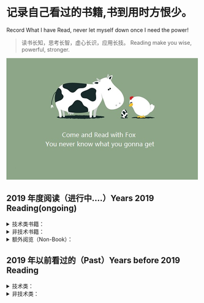 # 记录自己看过的书籍,书到用时方恨少。
 Record What I have Read, never let myself down once I need the power!
> 读书长知，思考长智，虚心长识，应用长技。
> Reading make you wise, powerful, stronger.

![reading](https://raw.githubusercontent.com/forrestyuan/Reading-Book/master/assets/reading.jpg)
## 2019 年度阅读（进行中....）Years 2019 Reading(ongoing)
<details>
<summary>技术类书籍：</summary>


- [x] [图解HTTP](https://github.com/forrestyuan/Reading-Book/tree/master/note/图解HTTP.md)
- [x] [图解TCP/IP 第五版](https://github.com/forrestyuan/Reading-Book/tree/master/note/图解TCP_IP第五版.md)
- [ ] [TCP/IP详解卷一](https://github.com/forrestyuan/Reading-Book/tree/master/note/TCP_IP详解卷一.md)
- [ ] 你不知道的JS（上）
- [ ] 你不知道的JS（中）
- [ ] 你不知道的JS（下）
</details>
<details>
<summary>非技术书籍：</summary>

- [x] [活着 （余华）](https://github.com/forrestyuan/Reading-Book/tree/master/note/活着.md)
- [X] [第七天（余华）](https://github.com/forrestyuan/Reading-Book/tree/master/note/第七天.md)
- [x] [放学后（东野圭吾）](https://github.com/forrestyuan/Reading-Book/tree/master/note/放学后.md)
- [ ] 一只特立独行的猪（王小波）
- [ ] 一路直行，我的企业理想（李玉琢）
- [ ] 思维的本质
- [ ] 人类2.0
- [ ] 靠谱
- [ ] 启示录
- [ ] 半小时漫画世界史
- [ ] 半小时漫画中国史
- [ ] 局外人
- [ ] 从零开始做运营
- [ ] 兄弟
- [ ] 许三观卖血记
</details>

<details>
<summary>额外阅览（Non-Book）：</summary>

- [x] [牛客网网络知识题记](https://github.com/forrestyuan/Reading-Book/tree/master/note/牛客网做题笔记.md)
</details>

## 2019 年以前看过的（Past）Years before 2019 Reading
<details>
<summary>技术类：</summary>

- [x] 深入浅出Node.js （朴灵）
</details>

<details>
<summary>非技术类：</summary>

- [x] 平凡的世界 （路遥）
- [x] 路遥传 （厚夫）
- [x] 人生 （路遥）
- [x] 牛虻
- [x] 挪威的森林
- [x] 围城
- [x] 不在梅边在柳边
</details>
